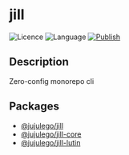 # jill
![Licence](https://img.shields.io/github/license/jujulego/jill)
![Language](https://img.shields.io/github/languages/top/jujulego/jill)
[![Publish](https://github.com/Jujulego/jill/actions/workflows/publish.yml/badge.svg)](https://github.com/Jujulego/jill/actions/workflows/publish.yml)

## Description
Zero-config monorepo cli

## Packages
- [@jujulego/jill](https://github.com/Jujulego/jill/tree/master/packages/cli)
- [@jujulego/jill-core](https://github.com/Jujulego/jill/tree/master/packages/core)
- [@jujulego/jill-lutin](https://github.com/Jujulego/jill/tree/master/packages/lutin)
